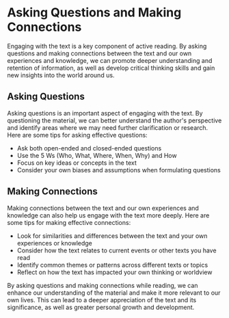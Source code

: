Asking Questions and Making Connections
==========================================================================

Engaging with the text is a key component of active reading. By asking questions and making connections between the text and our own experiences and knowledge, we can promote deeper understanding and retention of information, as well as develop critical thinking skills and gain new insights into the world around us.

Asking Questions
----------------

Asking questions is an important aspect of engaging with the text. By questioning the material, we can better understand the author's perspective and identify areas where we may need further clarification or research. Here are some tips for asking effective questions:

* Ask both open-ended and closed-ended questions
* Use the 5 Ws (Who, What, Where, When, Why) and How
* Focus on key ideas or concepts in the text
* Consider your own biases and assumptions when formulating questions

Making Connections
------------------

Making connections between the text and our own experiences and knowledge can also help us engage with the text more deeply. Here are some tips for making effective connections:

* Look for similarities and differences between the text and your own experiences or knowledge
* Consider how the text relates to current events or other texts you have read
* Identify common themes or patterns across different texts or topics
* Reflect on how the text has impacted your own thinking or worldview

By asking questions and making connections while reading, we can enhance our understanding of the material and make it more relevant to our own lives. This can lead to a deeper appreciation of the text and its significance, as well as greater personal growth and development.
